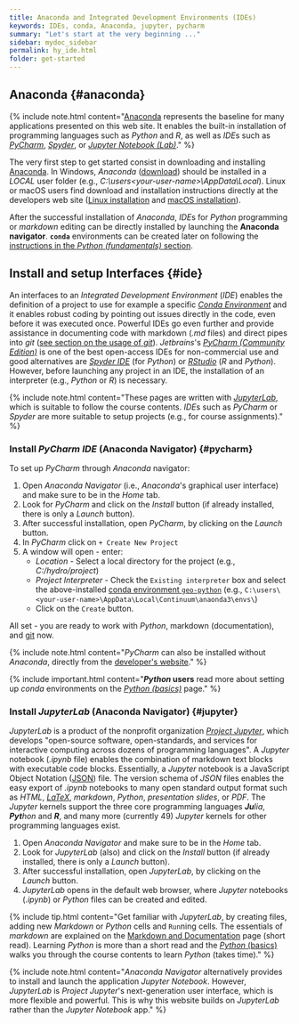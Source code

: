 ```yaml
---
title: Anaconda and Integrated Development Environments (IDEs)
keywords: IDEs, conda, Anaconda, jupyter, pycharm
summary: "Let's start at the very beginning ..."
sidebar: mydoc_sidebar
permalink: hy_ide.html
folder: get-started
---
```


## Anaconda {#anaconda}

{% include note.html content="[Anaconda](https://www.anaconda.com/distribution/) represents the baseline for many applications presented on this web site. It enables the built-in installation of programming languages such as *Python* and *R*, as well as *IDE*s such as [*PyCharm*](https://www.jetbrains.com/pycharm/), [*Spyder*](https://www.spyder-ide.org/), or [*Jupyter Notebook (Lab)*](https://jupyter.org/)." %}

The very first step to get started consist in downloading and installing [Anaconda](https://www.anaconda.com/distribution/). In Windows, *Anaconda* ([download](https://docs.anaconda.com/anaconda/install/windows/)) should be installed in a *LOCAL* user folder (e.g., *C:\users\<your-user-name>\AppData\Local*). Linux or macOS users find download and installation instructions directly at the developers web site ([Linux installation](https://docs.anaconda.com/anaconda/install/linux/) and [macOS installation](https://docs.anaconda.com/anaconda/install/mac-os/)).

After the successful installation of *Anaconda*, *IDE*s for *Python* programming or *markdown* editing can be directly installed by launching the **Anaconda navigator**. **`conda`** environments can be created later on following the [instructions in the *Python (fundamentals)* section](hypy_install.html#conda-env).

## Install and setup Interfaces {#ide}

An interfaces to an *Integrated Development Environment* (*IDE*) enables the definition of a project to use for example a specific [*Conda Environment*](https://docs.conda.io/) and it enables robust coding by pointing out issues directly in the code, even before it was executed once. Powerful IDEs go even further and provide assistance in documenting code with markdown (*.md* files) and direct pipes into *git* ([see section on the usage of *git*](hy_git.html)). *Jetbrains*'s [*PyCharm (Community Edition)*](https://www.jetbrains.com/pycharm/) is one of the best open-access IDEs for non-commercial use and good alternatives are [*Spyder IDE*](https://www.spyder-ide.org/) (for *Python*) or [*RStudio*](https://rstudio.com/) (*R* and *Python*). However, before launching any project in an IDE, the installation of an interpreter (e.g., *Python* or *R*) is necessary.

{% include note.html content="These pages are written with [*JupyterLab*](https://jupyter.org/), which is suitable to follow the course contents. *IDE*s such as *PyCharm* or *Spyder* are more suitable to setup projects (e.g., for course assignments)." %}


### Install *PyCharm* *IDE* (Anaconda Navigator) {#pycharm}
To set up *PyCharm* through *Anaconda* navigator:

1. Open *Anaconda Navigator* (i.e., *Anaconda*'s graphical user interface) and make sure to be in the *Home* tab.
1. Look for *PyCharm* and click on the *Install* button (if already installed, there is only a *Launch* button).
1. After successful installation, open *PyCharm*, by clicking on the *Launch* button.
1. In *PyCharm* click on `+ Create New Project`
1. A window will open - enter:
    - *Location* - Select a local directory for the project (e.g., *C:/hydro/project*)
    - *Project Interpreter* - Check the `Existing interpreter` box and select the above-installed [conda environment `geo-python`](#conda-env) (e.g., `C:\users\<your-user-name>\AppData\Local\Continuum\anaonda3\envs\`)
    - Click on the `Create` button.

All set - you are ready to work with *Python*, markdown (documentation), and [git](hy_git.html) now.

{% include note.html content="*PyCharm* can also be installed without *Anaconda*, directly from the [developer's website](https://www.anaconda.com/distribution/)." %}

{% include important.html content="***Python* users** read more about setting up *conda* environments on the [*Python (basics)*](hypy_install.html#ide-setup) page." %}

### Install *JupyterLab* (Anaconda Navigator) {#jupyter}

*JupyterLab* is a product of the nonprofit organization [*Project Jupyter*](https://jupyter.org/), which develops "open-source software, open-standards, and services for interactive computing across dozens of programming languages". A *Jupyter* notebook (*.ipynb* file) enables the combination of markdown text blocks with executable code blocks. Essentially, a *Jupyter* notebook is a JavaScript Object Notation ([JSON](https://www.json.org/json-en.html)) file. The version schema of *JSON* files enables the easy export of *.ipynb*  notebooks to many open standard output format such as *HTML*, [*LaTeX*](https://latex-project.org/), *markdown*, *Python*, *presentation slides*, or *PDF*. 
The *Jupyter* kernels support the three core programming languages ***Ju**lia*, ***Pyt**hon* and ***R***, and many more (currently 49)  *Jupyter* kernels for other programming languages exist. 

1. Open *Anaconda Navigator* and make sure to be in the *Home* tab.
1. Look for *JupyterLab* (also) and click on the *Install* button (if already installed, there is only a *Launch* button).
1. After successful installation, open *JupyterLab*, by clicking on the *Launch* button.
1. *JupyterLab* opens in the default web browser, where *Jupyter* notebooks (*.ipynb*) or *Python* files can be created and edited.

{% include tip.html content="Get familiar with *JupyterLab*, by creating files, adding new *Markdown* or *Python* cells and `Run`ning cells. The essentials of *markdown* are explained on the [Markdown and Documentation](hy_documentation.html#markdown) page (short read). Learning *Python* is more than a short read and the [*Python* (basics)](python.html) walks you through the course contents to learn *Python* (takes time)." %}

{% include note.html content="*Anaconda Navigator* alternatively provides to install and launch the application *Jupyter Notebook*. However, *JupyterLab* is *Project Jupyter*'s next-generation user interface, which is more flexible and powerful. This is why this website builds on *JupyterLab* rather than the *Jupyter Notebook* app." %}




